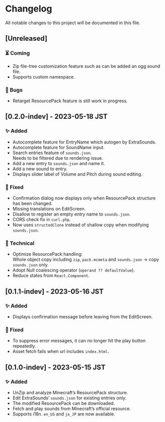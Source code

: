 # Changelog

All notable changes to this project will be documented in this file.

## [Unreleased]
### ⏳ Coming

* Zip file-tree customization feature such as can be added an ogg sound file.
* Supports custom namespace.

### 🐛 Bugs

<!--* <small>_Any bugs/issues will be written here when found._</small>-->
* Retarget ResourcePack feature is still work in progress.

## [0.2.0-indev] - 2023-05-18 JST
### ✨ Added

* Autocomplete feature for EntryName which autogen by ExtraSounds.
* Autocomplete feature for SoundName input.
* Search entries feature of `sounds.json`.<br>
  Needs to be filtered due to rendering issue.
* Add a new entry to `sounds.json` and name it.
* Add a new sound to entry.
* Displays slider label of Volume and Pitch during sound editing.

### 🔧 Fixed

* Confirmation dialog now displays only when ResourcePack structure has been changed.
* Missing translations on EditScreen.
* Disallow to register an empty entry name to `sounds.json`.
* CORS check fix in `curl.php`.
* Now uses `structedClone` instead of shallow copy when modifying `sounds.json`.

### 👷 Technical

* Optimize ResourcePack handling:<br>
  Whole object copy including `zip`, `pack.mcmeta` and `sounds.json` -> copy `sounds.json` only.
* Adopt Null coalescing operator (`operand ?? defaultValue`).
* Reduce states from `React.Component`.

## [0.1.1-indev] - 2023-05-16 JST
### ✨ Added

* Displays confirmation message before leaving from the EditScreen.

### 🔧 Fixed

* To suppress error messages, it can no longer hit the play button repeatedly.
* Asset fetch fails when url includes `index.html`.

## [0.1.0-indev] - 2023-05-15 JST
### ✨ Added

* UnZip and analyze Minecraft’s ResourcePack structure.
* Edit ExtraSounds’ `sounds.json` for existing entries only.
* The modified ResourcePack can be downloaded.
* Fetch and play sounds from Minecraft’s official resource.
* Supports i18n. `en_US` and `ja_JP` are now available.
